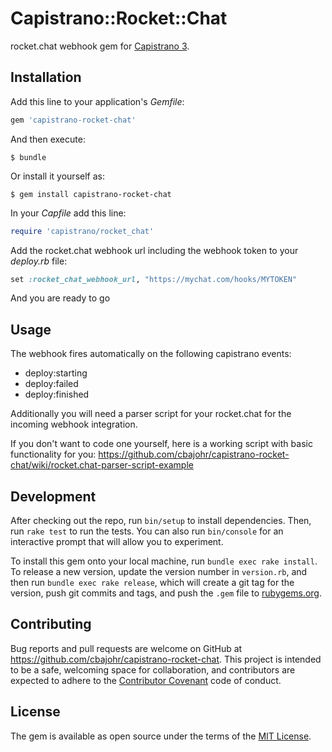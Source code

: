 # Capistrano::Rocket::Chat
rocket.chat webhook gem for [Capistrano 3](https://github.com/capistrano/capistrano). 

## Installation

Add this line to your application's *Gemfile*:

```ruby
gem 'capistrano-rocket-chat'
```

And then execute:

    $ bundle

Or install it yourself as:

    $ gem install capistrano-rocket-chat

In your *Capfile* add this line:

```ruby
require 'capistrano/rocket_chat'
```

Add the rocket.chat webhook url including the webhook token to your *deploy.rb* file:

```ruby
set :rocket_chat_webhook_url, "https://mychat.com/hooks/MYTOKEN"
```

And you are ready to go

## Usage

The webhook fires automatically on the following capistrano events: 
* deploy:starting
* deploy:failed
* deploy:finished

Additionally you will need a parser script for your rocket.chat for the incoming webhook integration.

If you don't want to code one yourself, here is a working script with basic functionality for you:
https://github.com/cbajohr/capistrano-rocket-chat/wiki/rocket.chat-parser-script-example

## Development

After checking out the repo, run `bin/setup` to install dependencies. Then, run `rake test` to run the tests. You can also run `bin/console` for an interactive prompt that will allow you to experiment.

To install this gem onto your local machine, run `bundle exec rake install`. To release a new version, update the version number in `version.rb`, and then run `bundle exec rake release`, which will create a git tag for the version, push git commits and tags, and push the `.gem` file to [rubygems.org](https://rubygems.org).

## Contributing

Bug reports and pull requests are welcome on GitHub at https://github.com/cbajohr/capistrano-rocket-chat. This project is intended to be a safe, welcoming space for collaboration, and contributors are expected to adhere to the [Contributor Covenant](http://contributor-covenant.org) code of conduct.

## License

The gem is available as open source under the terms of the [MIT License](http://opensource.org/licenses/MIT).

